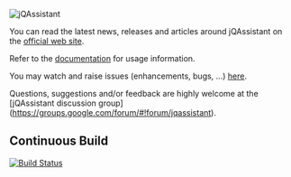![jQAssistant](https://github.com/buschmais/jqassistant/wiki/images/logo_jqa-small.png "jQAssistant")


You can read the latest news, releases and articles around jQAssistant on the [official web site](https://jqassistant.org).

Refer to the [documentation](https://buschmais.github.io/jqassistant/doc/1.0.0-M3) for usage information.

You may watch and raise issues (enhancements, bugs, ...) [here](https://github.com/buschmais/jqassistant/issues).

Questions, suggestions and/or feedback are highly welcome at the [jQAssistant discussion group] (https://groups.google.com/forum/#!forum/jqassistant).

## Continuous Build

[![Build Status](https://travis-ci.org/buschmais/jqassistant.svg?branch=master)](https://travis-ci.org/buschmais/jqassistant)
